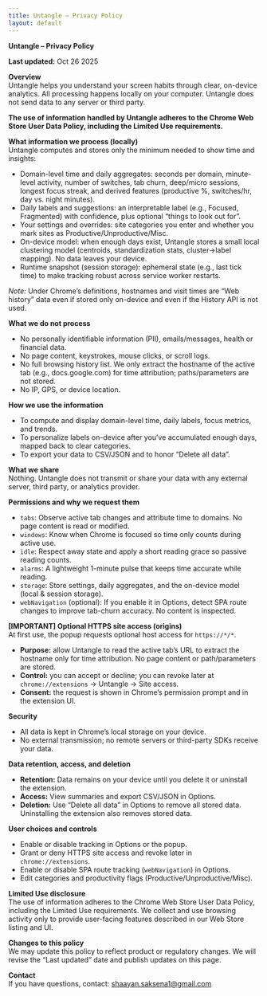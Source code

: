 ```yaml
---
title: Untangle – Privacy Policy
layout: default
---
```


**Untangle – Privacy Policy**

**Last updated:** Oct 26 2025

**Overview**  
Untangle helps you understand your screen habits through clear, on-device analytics. All processing happens locally on your computer. Untangle does not send data to any server or third party.

**The use of information handled by Untangle adheres to the Chrome Web Store User Data Policy, including the Limited Use requirements.**

**What information we process (locally)**  
Untangle computes and stores only the minimum needed to show time and insights:

- Domain-level time and daily aggregates: seconds per domain, minute-level activity, number of switches, tab churn, deep/micro sessions, longest focus streak, and derived features (productive %, switches/hr, day vs. night minutes).
- Daily labels and suggestions: an interpretable label (e.g., Focused, Fragmented) with confidence, plus optional “things to look out for”.
- Your settings and overrides: site categories you enter and whether you mark sites as Productive/Unproductive/Misc.
- On-device model: when enough days exist, Untangle stores a small local clustering model (centroids, standardization stats, cluster→label mapping). No data leaves your device.
- Runtime snapshot (session storage): ephemeral state (e.g., last tick time) to make tracking robust across service worker restarts.

*Note:* Under Chrome’s definitions, hostnames and visit times are “Web history” data even if stored only on-device and even if the History API is not used.

**What we do not process**  
- No personally identifiable information (PII), emails/messages, health or financial data.  
- No page content, keystrokes, mouse clicks, or scroll logs.  
- No full browsing history list. We only extract the hostname of the active tab (e.g., docs.google.com) for time attribution; paths/parameters are not stored.  
- No IP, GPS, or device location.

**How we use the information**  
- To compute and display domain-level time, daily labels, focus metrics, and trends.  
- To personalize labels on-device after you’ve accumulated enough days, mapped back to clear categories.  
- To export your data to CSV/JSON and to honor “Delete all data”.

**What we share**  
Nothing. Untangle does not transmit or share your data with any external server, third party, or analytics provider.

**Permissions and why we request them**  
- `tabs`: Observe active tab changes and attribute time to domains. No page content is read or modified.  
- `windows`: Know when Chrome is focused so time only counts during active use.  
- `idle`: Respect away state and apply a short reading grace so passive reading counts.  
- `alarms`: A lightweight 1-minute pulse that keeps time accurate while reading.  
- `storage`: Store settings, daily aggregates, and the on-device model (local & session storage).  
- `webNavigation` (optional): If you enable it in Options, detect SPA route changes to improve tab-churn accuracy. No content is inspected.

**[IMPORTANT] Optional HTTPS site access (origins)**  
At first use, the popup requests optional host access for `https://*/*`.

- **Purpose:** allow Untangle to read the active tab’s URL to extract the hostname only for time attribution. No page content or path/parameters are stored.  
- **Control:** you can accept or decline; you can revoke later at `chrome://extensions` → Untangle → Site access.  
- **Consent:** the request is shown in Chrome’s permission prompt and in the extension UI.

**Security**  
- All data is kept in Chrome’s local storage on your device.  
- No external transmission; no remote servers or third-party SDKs receive your data.

**Data retention, access, and deletion**  
- **Retention:** Data remains on your device until you delete it or uninstall the extension.  
- **Access:** View summaries and export CSV/JSON in Options.  
- **Deletion:** Use “Delete all data” in Options to remove all stored data. Uninstalling the extension also removes stored data.

**User choices and controls**  
- Enable or disable tracking in Options or the popup.  
- Grant or deny HTTPS site access and revoke later in `chrome://extensions`.  
- Enable or disable SPA route tracking (`webNavigation`) in Options.  
- Edit categories and productivity flags (Productive/Unproductive/Misc).

**Limited Use disclosure**  
The use of information adheres to the Chrome Web Store User Data Policy, including the Limited Use requirements. We collect and use browsing activity only to provide user-facing features described in our Web Store listing and UI.

**Changes to this policy**  
We may update this policy to reflect product or regulatory changes. We will revise the “Last updated” date and publish updates on this page.

**Contact**  
If you have questions, contact: shaayan.saksena1@gmail.com

